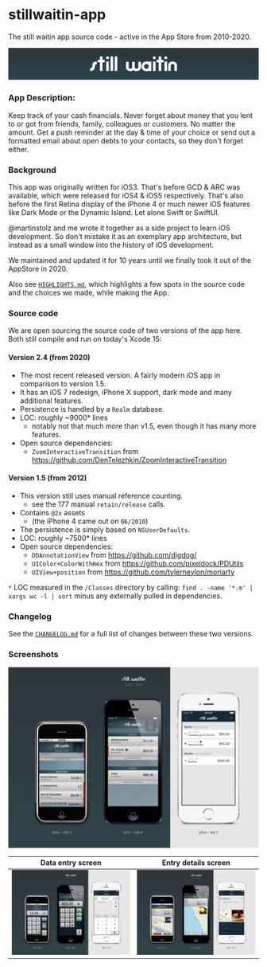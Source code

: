 # stillwaitin-app
The still waitin app source code - active in the App Store from 2010-2020.

![logo](logo.jpg)

### App Description:

Keep track of your cash financials. Never forget about money that you lent to or got from friends, family, colleagues or customers. No matter the amount. Get a push reminder at the day & time of your choice or send out a formatted email about open debts to your contacts, so they don't forget either.

### Background

This app was originally written for iOS3. That's before GCD & ARC was available, which were released for iOS4 & iOS5 respectively. That's also before the first Retina display of the iPhone 4 or much newer iOS features like Dark Mode or the Dynamic Island. Let alone Swift or SwiftUI.

@martinstolz and me wrote it together as a side project to learn iOS development. So don't mistake it as an exemplary app architecture, but instead as a small window into the history of iOS development.

We maintained and updated it for 10 years until we finally took it out of the AppStore in 2020. 

Also see [`HIGHLIGHTS.md`](HIGHLIGHTS.md), which highlights a few spots in the source code and the choices we made, while making the App.

### Source code

We are open sourcing the source code of two versions of the app here. Both still compile and run on today's Xcode 15:

#### Version 2.4 (from 2020)

- The most recent released version. A fairly modern iOS app in comparison to version 1.5.
- It has an iOS 7 redesign, iPhone X support, dark mode and many additional features.
- Persistence is handled by a `Realm` database.
- LOC: roughly ~9000* lines
    - notably not that much more than v1.5, even though it has many more features.
- Open source dependencies:
    - `ZoomInteractiveTransition` from https://github.com/DenTelezhkin/ZoomInteractiveTransition


#### Version 1.5 (from 2012)

- This version still uses manual reference counting.
    - see the 177 manual `retain/release` calls.
- Contains `@2x` assets
    - (the iPhone 4 came out on `06/2010`)
- The persistence is simply based on `NSUserDefaults`.
- LOC: roughly ~7500* lines
- Open source dependencies:
    - `DDAnnotationView` from https://github.com/digdog/
    - `UIColor+ColorWithHex` from https://github.com/pixeldock/PDUtils
    - `UIView+position` from https://github.com/tylerneylon/moriarty


`*` LOC measured in the `/Classes` directory by calling: `find . -name '*.m' | xargs wc -l | sort` minus any externally pulled in dependencies.

### Changelog

See the [`CHANGELOG.md`](CHANGELOG.md) for a full list of changes between these two versions.

### Screenshots

![Screenshot](app_screenshots/list.jpg)


| Data entry screen  | Entry details screen |
| ------------- | ------------- |
| ![Screenshot](app_screenshots/entry.jpg)  | ![Screenshot](app_screenshots/details.jpg)  |
